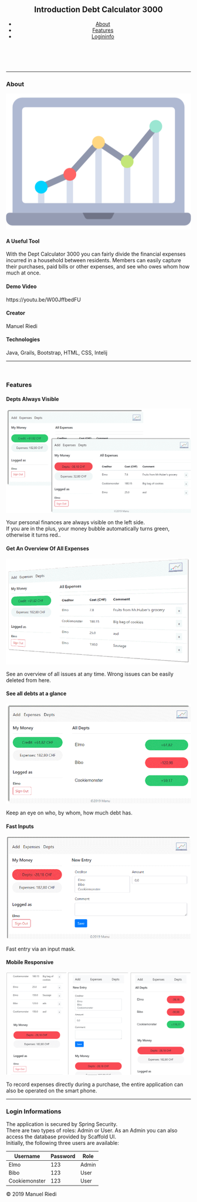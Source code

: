 <!DOCTYPE html>
<html lang="en">
<head>
    <meta charset="utf-8">
    <link rel="stylesheet" type="text/css" href="index.css"/>
    <link href="https://fonts.googleapis.com/css?family=Roboto:500&display=swap" rel="stylesheet">
    <link href="https://fonts.googleapis.com/css?family=Roboto+Slab&display=swap" rel="stylesheet">
</head>

<body>

<header>

<section id="home">
    <h1>Introduction Debt Calculator 3000</h1>
</section>

 <nav id="main-nav">
        <ul>
            <li><a href="#about">About</a></li>
            <li><a href="#features">Features</a></li>
            <li><a href="#login">Logininfo</a></li>
        </ul>
    </nav>
</header>


</br>


<section id="about">
    <hr>
    <h3>About</h3>
    <img src="images/logo.png" alt="No logo foundet"/>
    <h4>A Useful Tool</h4>
    <p>With the Dept Calculator 3000 you can fairly divide the financial expenses incurred in a household between
        residents. Members can easily capture their purchases, paid bills or other expenses, and see who
        owes whom how much at once.</p>
    
<h4>Demo Video</h4>
https://youtu.be/W00JffbedFU

<h4>Creator</h4>
Manuel Riedi

<h4>Technologies</h4>
Java, Grails, Bootstrap, HTML, CSS, Intelij
</section>


<section id="features">
      <hr>
     </br>
    <h3>Features</h3>
    <div id="projects">
        <h4>Depts Always Visible</h4>
        <img src="images/myMoney.png" alt="No logo foundet"/>
        <p>Your personal finances are always visible on the left side. <br>
            If you are in the plus, your money bubble automatically turns green, otherwise it turns red..</p>

   <h4>Get An Overview Of All Expenses</h4>
      <img src="images/allexpenses.png" alt="No logo foundet"/>
<p>See an overview of all issues at any time. Wrong issues can be easily deleted from here.</p>

  <h4>See all debts at a glance</h4>
     <img src="images/allDepts.png" alt="No logo foundet"/>
       <p>Keep an eye on who, by whom, how much debt has.</p>

 <h4>Fast Inputs</h4>
    <img src="images/newExpense6.png" alt="No logo foundet"/>
    <p>Fast entry via an input mask.</p>

 <h4>Mobile Responsive</h4>
        <img src="images/mobileresponsive3.png" alt="No logo foundet"/>
        <p>To record expenses directly during a purchase, the entire application can also be operated on the smart
            phone.</p>

  </div>
</section>


<section id="login">
      <hr>
   <h3>Login Informations</h3>
   <p>The application is secured by Spring Security. <br> There are two types of roles: Admin or User. As an Admin you
      can also access
      the database provided by Scaffold UI.<br>
      Initially, the following three users are available:
  </p>

  <table>
     <thead>
        <tr>
            <th>Username</th>
            <th>Password</th>
            <th>Role</th>
        </tr>
        </thead>
        <tbody>
        <tr>
            <td>Elmo</td>
            <td>123</td>
            <td>Admin</td>
        </tr>
        <tr>
            <td>Bibo</td>
            <td>123</td>
            <td>User</td>
        </tr>
        <tr>
            <td>Cookiemonster</td>
            <td>123</td>
            <td>User</td>
        </tr>

  </tbody>
  </table>


</section>

<footer>
    <p>
        &copy; 2019 Manuel Riedi
    </p>
</footer>

</body>





